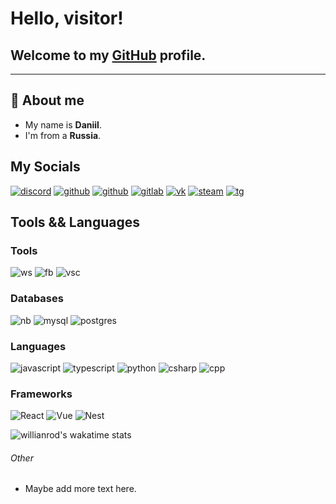 # Hello, visitor!
## Welcome to my [GitHub](https://github.com) profile.
-------
## 💬 About me  
- My name is **Daniil**.
- I'm from a **Russia**.
## My Socials
[![discord](https://img.shields.io/static/v1?label=&message=DISCORD&color=191919&style=for-the-badge&logo=discord)](https://discordapp.com/users/351030467119808514)
[![github](https://img.shields.io/static/v1?label=&message=github&color=191919&style=for-the-badge&logo=github)](https://github.com/KotOdinochka)
[![github](https://img.shields.io/static/v1?label=&message=Twitter&color=191919&style=for-the-badge&logo=twitter)](https://twitter.com/iLonelyDev)
[![gitlab](https://img.shields.io/static/v1?label=&message=gitlab&color=191919&style=for-the-badge&logo=gitlab)](https://gitlab.com/KotOdinochka)
[![vk](https://img.shields.io/static/v1?label=&message=VK&color=191919&style=for-the-badge&logo=vk)](https://vk.com/JustLonelyCat)
[![steam](https://img.shields.io/static/v1?label=&message=steam&color=191919&style=for-the-badge&logo=Steam)](https://steamcommunity.com/id/taiga1love/)
[![tg](https://img.shields.io/static/v1?label=&message=telegram&color=191919&style=for-the-badge&logo=telegram)](https://t.me/aLonelyCat)
<!-- [![discord](https://img.shields.io/static/v1?label=&message=Discord%20Server&color=191919&style=for-the-badge&logo=discord)](https://discordapp.com/users/351030467119808514) -->

## Tools && Languages
### Tools
![ws](https://img.shields.io/static/v1?label=&message=WebStorm&color=191919&style=for-the-badge&logo=WebStorm)
![fb](https://img.shields.io/static/v1?label=&message=Firebase&color=191919&style=for-the-badge&logo=FireBase)
![vsc](https://img.shields.io/static/v1?label=&message=VSC&color=191919&style=for-the-badge&logo=Visual%20Studio%20Code&logoColor=007ACC)

### Databases
![nb](https://img.shields.io/static/v1?label=&message=MongoDB&color=191919&style=for-the-badge&logo=MongoDB)
![mysql](https://img.shields.io/static/v1?label=&message=MySQL&color=191919&style=for-the-badge&logo=MySQL)
![postgres](https://img.shields.io/static/v1?label=&message=PostgreSQL&color=191919&style=for-the-badge&logo=postgresql&logoColor=336791)

### Languages
![javascript](https://img.shields.io/static/v1?label=&message=JavaScript&color=191919&style=for-the-badge&logo=JavaScript)
![typescript](https://img.shields.io/static/v1?label=&message=TypeScript&color=191919&style=for-the-badge&logo=TypeScript&logoColor=007ACC)
![python](https://img.shields.io/static/v1?label=&message=Python&color=191919&style=for-the-badge&logo=Python)
![csharp](https://img.shields.io/static/v1?label=&message=C%23&color=191919&style=for-the-badge&logo=C%20Sharp&logoColor=239120)
![cpp](https://img.shields.io/static/v1?label=&message=C%2B%2B%20LOW&color=191919&style=for-the-badge&logo=c%2B%2B)

### Frameworks
![React](https://img.shields.io/static/v1?label=&message=React&style=for-the-badge&logo=react&color=191919)
![Vue](https://img.shields.io/static/v1?label=&message=vue&style=for-the-badge&logo=vue.js&color=191919)
![Nest](https://img.shields.io/static/v1?label=&message=NestJS&style=for-the-badge&logo=nestJS&color=191919&logoColor=E0234E)


![willianrod's wakatime stats](https://github-readme-stats.vercel.app/api/wakatime?username=KotOdinochka&theme=dark)




###### Other
- Maybe add more text here.
<!--
**KotOdinochka/KotOdinochka** is a ✨ _special_ ✨ repository because its `README.md` (this file) appears on your GitHub profile.

Here are some ideas to get you started:

- 🔭 I’m currently working on ...
- 🌱 I’m currently learning ...
- 👯 I’m looking to collaborate on ...
- 🤔 I’m looking for help with ...
- 💬 Ask me about ...
- 📫 How to reach me: ...
- 😄 Pronouns: ...
- ⚡ Fun fact: ...
-->
